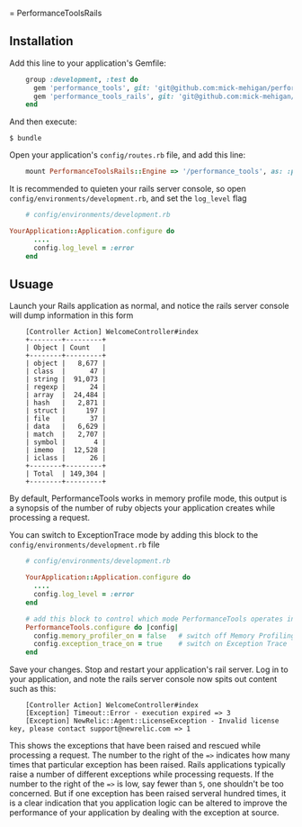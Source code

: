 = PerformanceToolsRails

## Installation

Add this line to your application's Gemfile:

```ruby
    group :development, :test do
      gem 'performance_tools', git: 'git@github.com:mick-mehigan/performance_tools.git', branch: 'master'
      gem 'performance_tools_rails', git: 'git@github.com:mick-mehigan/performance_tools_rails.git', branch: 'master'
    end
```

And then execute:

    $ bundle

Open your application's `config/routes.rb` file, and add this line:

```ruby
    mount PerformanceToolsRails::Engine => '/performance_tools', as: :performance_tools
```

It is recommended to quieten your rails server console, so open `config/environments/development.rb`, and set the `log_level` flag

```ruby
    # config/environments/development.rb

YourApplication::Application.configure do
      ....
      config.log_level = :error
    end
```

## Usuage

Launch your Rails application as normal, and notice the rails server console will dump information in this form
```
    [Controller Action] WelcomeController#index
    +--------+---------+
    | Object | Count   |
    +--------+---------+
    | object |   8,677 |
    | class  |      47 |
    | string |  91,073 |
    | regexp |      24 |
    | array  |  24,484 |
    | hash   |   2,871 |
    | struct |     197 |
    | file   |      37 |
    | data   |   6,629 |
    | match  |   2,707 |
    | symbol |       4 |
    | imemo  |  12,528 |
    | iclass |      26 |
    +--------+---------+
    | Total  | 149,304 |
    +--------+---------+
```
By default, PerformanceTools works in memory profile mode, this output is a synopsis of the number of ruby objects your application creates while processing a request.

You can switch to ExceptionTrace mode by adding this block to the `config/environments/development.rb` file

```ruby
    # config/environments/development.rb

    YourApplication::Application.configure do
      ....
      config.log_level = :error
    end

    # add this block to control which mode PerformanceTools operates in
    PerformanceTools.configure do |config|
      config.memory_profiler_on = false   # switch off Memory Profiling
      config.exception_trace_on = true    # switch on Exception Trace
    end
```

Save your changes. Stop and restart your application's rail server. Log in to your application, and note the rails server console now spits out content such as this:

```
    [Controller Action] WelcomeController#index
    [Exception] Timeout::Error - execution expired => 3
    [Exception] NewRelic::Agent::LicenseException - Invalid license key, please contact support@newrelic.com => 1
```

This shows the exceptions that have been raised and rescued while processing a request. The number to the right of the `=>` indicates how many times that particular exception has been raised.
Rails applications typically raise a number of different exceptions while processing requests.
If the number to the right of the `=>` is low, say fewer than `5`, one shouldn't be too concerned. But if one exception has been raised serveral hundred times, it is a clear indication that you application logic can be altered to improve the performance of your application by dealing with the exception at source.
